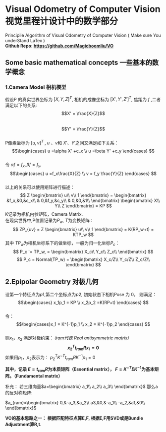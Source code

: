 # Visual Odometry of Computer Vision 视觉里程计设计中的数学部分
Principile Algorithm of Visual Odometry of Computer Vision   ( Make sure You underStand LaTex )  
****Github Repo: https://github.com/Magicboomliu/VO****  
## Some basic mathematical concepts  一些基本的数学概念   
### **1.Camera Model 相机模型**  
假设P 的真实世界坐标为 $[X,Y,Z]{^T}$, 相机的成像坐标为 $[X',Y',Z']{^T}$, 焦距为 $f$ ,二者满足以下的关系:  
$$X' = \frac{X}{Z}$$  
$$Y' = \frac{Y}{Z}$$  
P像素坐标为 $[u,v]{^T}$ , $u$  、$v$和 $X'$、$Y'$之间又满足如下关系：  
$$\begin{cases} u =\alpha X' +c_x \\ u =\beta Y' +c_y \end{cases} $$     
令 $\alpha f = f_x, \beta f =f_y$,  
$$\begin{cases} u =f_x\frac{X}{Z} \\ v = f_y \frac{Y}{Z} \end{cases} $$     
以上的关系可以使用矩阵进行描述：  
$$
Z \begin{bmatrix}
   u\\
   v\\
   1 
  \end{bmatrix} =
  \begin{bmatrix}
      &f_x,&0,&c_x\\
     & 0,&f_y,&c_y\\
     & 0,&0,&1\\
  \end{bmatrix} 
  \begin{bmatrix}
      X\\
      Y\\
      Z
  \end{bmatrix} = KP
$$
K记录为相机内参矩阵，Camera Matrix.   
在现实世界中,P位置记录为$P_w$, $T$为变换矩阵：
$$
ZP_{uv} = Z \begin{bmatrix}
    u\\ v\\ 1
\end{bmatrix} = K(RP_w+t) = KTP_w
$$
其中 $TP_w$为相机坐标系下的做坐标，一般为归一化坐标$P_c$：  
$$
P_c '= TP_w, = \begin{bmatrix}
    X_c\\
    Y_c\\
    Z_c\\
\end{bmatrix}    
$$
$$
P_c = Normal(TP_w) = \begin{bmatrix}
    X_c/Z\\
    Y_c/Z\\
    Z_c/Z\\
\end{bmatrix}
$$

## 2.Epipolar Geometry 对极几何  
设第一个特征点为$p1$,第二个坐标点为$p2$, 初始状态下相机Pose 为 0，
则满足： 
$$\begin{cases} x_1p_1 = KP \\ x_2p_2 =K(RP+t) \end{cases} $$  
令：
$$\begin{cases}x_1 = K^{-1}p_1 \\ x_2 = K^{-1}p_2 \end{cases} $$  
则$x_1$，$x_2$ 满足对极约束：*（ram代表 Real antisymmetric matrix)*  
**$$x_2{^T}t_{ram} Rx_1=0$$**
如果用$p_1$，$p_2$表示为： $p_2^{T}K^{-T}t_{ram} RK^{-1}p_1=0$  
  
   **其中，记录 $E= t_{ram}R$为本质矩阵（Essential matrix）， $F= K^{-T}EK^{-1}$为基本矩阵。（Fundamental matrix）**  
   
  
补充： 若三维向量$a=\begin{bmatrix}
    a_1\\
    a_2\\
    a_3\\
\end{bmatrix}$ 那么a的反对称矩阵: 

$a_{ram}=\begin{bmatrix}
    0,&-a_3,&a_2\\
     a3,&0,&-a_1\\
     -a_2,&a1,&0\\
\end{bmatrix}$      

**VO的基本思路之一： 根据匹配特征点算E,F, 根据E,F用SVD或是Bundle Adjustment算R,t.**